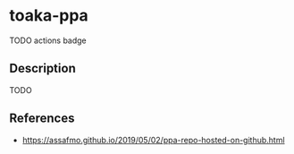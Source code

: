 # toaka-ppa

TODO actions badge

## Description

TODO

## References

- https://assafmo.github.io/2019/05/02/ppa-repo-hosted-on-github.html
